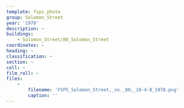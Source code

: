 ```yaml
---
template: fsps_photo
group: Solomon_Street
year: '1978'
description: ~
buildings:
    - Solomon_Street/80_Solomon_Street
coordinates: ~
heading: ~
classification: ~
section: ~
cell: ~
film_roll: ~
files:
    -
        filename: 'FSPS_Solomon_Street,_no._80,_10-4-B_1978.png'
        caption: ''
---
```

